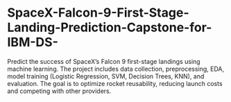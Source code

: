 # SpaceX-Falcon-9-First-Stage-Landing-Prediction-Capstone-for-IBM-DS-
Predict the success of SpaceX’s Falcon 9 first-stage landings using machine learning. The project includes data collection, preprocessing, EDA, model training (Logistic Regression, SVM, Decision Trees, KNN), and evaluation. The goal is to optimize rocket reusability, reducing launch costs and competing with other providers.
